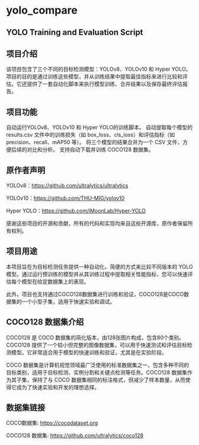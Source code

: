 # yolo_compare
## YOLO Training and Evaluation Script
## 项目介绍
该项目包含了三个不同的目标检测模型：YOLOv8、YOLOv10 和 Hyper YOLO。项目的目的是通过训练这些模型，并从训练结果中提取最佳指标来进行比较和评估。它还提供了一套自动化脚本来执行模型训练、合并结果以及保存最终评估报告。

## 项目功能
自动运行YOLOv8、YOLOv10 和 Hyper YOLO的训练脚本。
自动提取每个模型的 results.csv 文件中的训练损失（如 box_loss、cls_loss）和评估指标（如 precision、recall、mAP50 等）。
将三个模型的结果合并为一个 CSV 文件，方便后续的对比和分析。
支持自动下载并训练 COCO128 数据集。
## 原作者声明
YOLOv8：https://github.com/ultralytics/ultralytics

YOLOv10：https://github.com/THU-MIG/yolov10

Hyper YOLO：https://github.com/iMoonLab/Hyper-YOLO

感谢这些项目的开源和贡献，所有的代码和实现均来自这些开源库，原作者保留所有权利。

## 项目用途
本项目旨在为目标检测任务提供一种自动化、简便的方式来比较不同版本的 YOLO 模型。通过运行预训练的模型并从其训练过程中提取相关性能指标，您可以快速评估每个模型在给定数据集上的表现。

此外，项目也支持通过COCO128数据集进行训练和验证，COCO128是COCO数据集的一个小型子集，适用于快速实验和调试。

## COCO128 数据集介绍
COCO128 是 COCO 数据集的简化版本，由128张图片构成，包含80个类别。COCO128 提供了一个较小但完整的图像数据集，可以用于快速测试和评估目标检测模型。它非常适合用于模型的快速训练和验证，尤其是在实验阶段。

COCO 数据集是计算机视觉领域最广泛使用的标准数据集之一，包含多种不同的目标类别，适用于目标检测、实例分割和关键点检测等任务。COCO128 数据集作为其子集，保持了与 COCO 数据集相同的标注格式，但减少了样本数量，从而使得它成为了快速实验和开发的理想选择。

## 数据集链接
COCO数据集: https://cocodataset.org

COCO128 数据集: https://github.com/ultralytics/coco128
